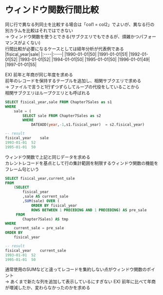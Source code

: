 # ウィンドウ関数行間比較
同じ行で異なる列同士を比較する場合は「col1 = col2」でよいが、異なる行の別カラムを比較はそれではできない  
-> ウィンドウ関数を使うとできる(サブクエリでもできるが、煩雑かつパフォーマンスがよくない)  
行間比較が必要になるケースとしては経年分析が代表例である  
|fisical_year|sale|
|:----|:----|
|1990-01-01|50|
|1991-01-01|51|
|1992-01-01|52|
|1993-01-01|52|
|1994-01-01|50|
|1995-01-01|50|
|1996-01-01|49|
|1997-01-01|55|

EX) 前年と年商が同じ年度を求める  
前年のレコードを保持するテーブルを追加し、相関サブクエリで求める  
-> ファイルで言うと1行ずつずらしてループの代役をしていることから  
相関サブクエリはループクエリとも呼ばれる
``` sql
SELECT fisical_year,sale FROM Chapter7Sales as s1
WHERE
	sale = (
		SELECT sale FROM Chapter7Sales as s2
		WHERE
			DATEADD(year,-1,s1.fisical_year)  = s2.fisical_year)

-- result
fisical_year	sale
1993-01-01	52
1995-01-01	50
```
ウィンドウ関数で上記と同じデータを求める  
カレントレコードを基点として行の集計範囲を制限するウィンドウ関数の機能をフレーム句という
``` sql
SELECT fisical_year,current_sale 
FROM
	(SELECT
		fisical_year
		,sale AS current_sale
		,SUM(sale) OVER (
			ORDER BY fisical_year
			ROWS BETWEEN 1 PRECEDING AND 1 PRECEDING) AS pre_sale
	 FROM
		Chapter7Sales) AS tmp
WHERE
	current_sale = pre_sale
ORDER BY
	fisical_year

-- result
fisical_year	current_sale
1993-01-01	52
1995-01-01	50
```
通常使用のSUMなどと違ってレコードを集約しない点がウィンドウ関数のポイント  
-> あくまで新たな列を追加して表示しているにすぎない
EX) 前年に比べて年商が増減したか、変わらなかったのかを求める  

